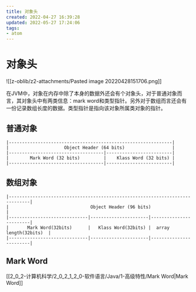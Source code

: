 ```yaml
---
title: 对象头
created: 2022-04-27 16:39:28
updated: 2022-05-27 17:24:06
tags: 
- atom
---
```

# 对象头

![[z-oblib/z2-attachments/Pasted image 20220428151706.png]]

在JVM中，对象在内存中除了本身的数据外还会有个对象头，对于普通对象而言，其对象头中有两类信息：mark word和类型指针。另外对于数组而言还会有一份记录数组长度的数据。类型指针是指向该对象所属类对象的指针。

## 普通对象

```text
|--------------------------------------------------------------|
|                     Object Header (64 bits)                  |
|------------------------------------|-------------------------|
|        Mark Word (32 bits)         |    Klass Word (32 bits) |
|------------------------------------|-------------------------|
```

## 数组对象

```text
|------------------------------------------------------------------------------|
|                               Object Header (96 bits)                        |
|------------------------------|----------------------|------------------------|
|       Mark Word(32bits)      |   Klass Word(32bits) |  array length(32bits)  |
|------------------------------|----------------------|------------------------|
```

## Mark Word

[[2_0_2-计算机科学/2_0_2_1_2_0-软件语言/Java/1-高级特性/Mark Word|Mark Word]]